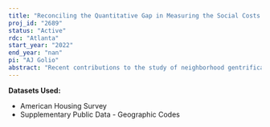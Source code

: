 ```yaml
---
title: "Reconciling the Quantitative Gap in Measuring the Social Costs of Gentrification: Evidence from the American Housing Survey"
proj_id: "2689"
status: "Active"
rdc: "Atlanta"
start_year: "2022"
end_year: "nan"
pi: "AJ Golio"
abstract: "Recent contributions to the study of neighborhood gentrification remain heavily divided along methodological lines. Quantitative scholars consistently find little evidence of physical displacement within gentrifying areas, but are rarely able to assess the social impacts of gentrification on a wide scale. In this study, I aim to reconcile this gap through a two-step structural equation model and maximum likelihood regression analysis of the 2013 American Housing Survey's Neighborhood Social Capital variables. First, I assess how the multi-dimensional social costs and benefits of neighborhood change might be measured by incorporating these 21 variables into a latent factor analysis. Based on previous literature, I expect to find 5 latent measures of social experience. Then, utilizing longitudinal tract-level data from the American Community Survey, I classify each respondents' neighborhood as gentrifying or not. Using this classification as the primary independent variable, and controlling for various other household- and neighborhood-level factors from the AHS and ACS, I analyze the impact on the social experiences of long-time resident households. I expect to find that living in a gentrifying area is negatively associated with social capital, ties, and efficacy. Therefore, I refer to these impacts as the social costs of gentrification, and provide more nuance to quantitative research beyond the tracking of displaced households."
---
```


**Datasets Used:**

  - American Housing Survey 
  - Supplementary Public Data - Geographic Codes 


